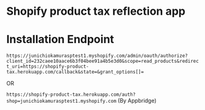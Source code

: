 # Shopify product tax reflection app

# Installation Endpoint
`https://junichiokamurasptest1.myshopify.com/admin/oauth/authorize?client_id=232caee10aace6b3f04bee91a4b5e3d0&scope=read_products&redirect_uri=https://shopify-product-tax.herokuapp.com/callback&state=&grant_options[]=`

OR

`https://shopify-product-tax.herokuapp.com/auth?shop=junichiokamurasptest1.myshopify.com` (By Appbridge)
